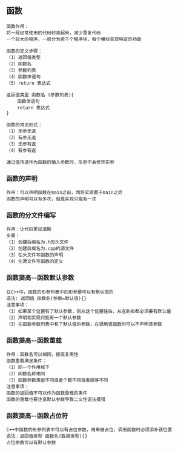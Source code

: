## 函数

```
函数作用：
将一段经常使用的代码封装起来，减少重复代码
一个较大的程序，一般分为若干个程序块，每个模块实现特定的功能
```

```
函数的定义步骤：
（1）返回值类型
（2）函数名
（3）参数列表
（4）函数体语句
（5）return 表达式

返回值类型 函数名 (参数列表){
    函数体语句
    return 表达式
}
```

```
函数的常见形式：
（1）无参无返
（2）有参无返
（3）无参有返
（4）有参有返
```

```
通过值传递作为函数的输入参数时，形参不会修饰实参
```

### 函数的声明
```
作用：可以声明函数在main之前，而将实现置于main之后
函数的声明可以有多次，但是实现只能有一次
```

### 函数的分文件编写
```
作用：让代码更加清晰
步骤：
（1）创建后缀名为.h的头文件
（2）创建后缀名为.cpp的源文件
（3）在头文件写函数的声明
（4）在源文件写函数的定义
```

### 函数提高--函数默认参数
```
在C++中，函数的形参列表中的形参是可以有默认值的
语法: 返回值 函数名(参数=默认值){}
注意事项：
（1）如果某个位置有了默认参数，则从这个位置往后，从左到右都必须要有默认值
（2）声明和实现只能有一个默认参数
（3）在函数参数列表中有了默认值的参数，在调用该函数时可以不声明该参数
```

### 函数提高--函数重载
```
作用：函数名可以相同，提高复用性
函数重载满足条件：
（1）同一个作用域下
（2）函数名称相同
（3）函数参数类型不同或者个数不同或者顺序不同
注意事项：
函数的返回值不可以作为函数重载的条件
函数的重载也要注意默认参数导致二义性语法报错
```

### 函数提高--函数占位符
```
C++中函数的形参列表中可以有占位参数，用来做占位，调用函数时必须添补该位置
语法：返回值类型 函数名(数据类型){}
占位参数可以有默认参数
```
